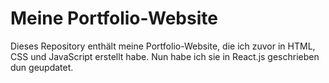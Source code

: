 # Meine Portfolio-Website

Dieses Repository enthält meine Portfolio-Website, die ich zuvor in HTML, CSS und JavaScript erstellt habe. Nun habe ich sie in React.js geschrieben dun geupdatet.
